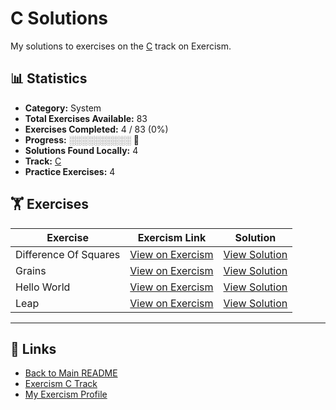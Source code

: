 # C Solutions

My solutions to exercises on the [C](https://exercism.org/tracks/c) track on Exercism.

## 📊 Statistics

- **Category:** System
- **Total Exercises Available:** 83
- **Exercises Completed:** 4 / 83 (0%)
- **Progress:** ░░░░░░░░░░ 🔴
- **Solutions Found Locally:** 4
- **Track:** [C](https://exercism.org/tracks/c)
- **Practice Exercises:** 4

## 🏋️ Exercises

| Exercise | Exercism Link | Solution |
|----------|---------------|----------|
| Difference Of Squares | [View on Exercism](https://exercism.org/tracks/c/exercises/difference-of-squares) | [View Solution](difference-of-squares/README.md) |
| Grains | [View on Exercism](https://exercism.org/tracks/c/exercises/grains) | [View Solution](grains/README.md) |
| Hello World | [View on Exercism](https://exercism.org/tracks/c/exercises/hello-world) | [View Solution](hello-world/README.md) |
| Leap | [View on Exercism](https://exercism.org/tracks/c/exercises/leap) | [View Solution](leap/README.md) |

---

## 🔗 Links

- [Back to Main README](../README.md)
- [Exercism C Track](https://exercism.org/tracks/c)
- [My Exercism Profile](https://exercism.org/profiles/princemuel)
